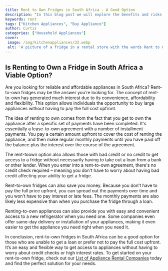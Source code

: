 ```yaml
---
title: Rent to Own Fridges in South Africa - A Good Option
description: "In this blog post we will explore the benefits and risks of using a rent to own fridge program in South Africa and advise if it is a good option for your home or business Get the help you need to make an informed decision on this important appliance today"
keywords: rent
tags: ["Kitchen Appliances", "Buy Appliance"]
author: Curtis
categories: ["Household Appliances"]
cover: 
 image: /img/kitchenappliances/33.webp
 alt: 'A picture of a fridge in a rental store with the words Rent to Own Fridges South Africa written on a chalkboard in the foreground'
---
```

## Is Renting to Own a Fridge in South Africa a Viable Option?

Are you looking for reliable and affordable appliances in South Africa? Rent-to-own fridges may be the answer you’re looking for. The concept of rent-to-own has generated much interest due to its convenience, affordability and flexibility. This option allows individuals the opportunity to buy large appliances without having to pay the full cost upfront. 

The idea of renting to own comes from the fact that you get to own the appliance after a specific set of payments have been completed. It's essentially a lease-to-own agreement with a number of installment payments. You pay a certain amount upfront to cover the cost of renting the appliance, and then make regular monthly payments until you have paid off the balance plus the interest over the course of the agreement. 

The rent-toown option also allows those with bad credit or no credit to get access to a fridge without necessarily having to take out a loan from a bank or other lender. When you enter into a rent-to-own agreement, there's no credit check required – meaning you don't have to worry about having bad credit affecting your ability to get a fridge. 

Rent-to-own fridges can also save you money. Because you don’t have to pay the full price upfront, you can spread out the payments over time and you won’t have to pay interest or late fees. The monthly payments are also likely less expensive than when you purchase the fridge through a loan. 

Renting-to-own appliances can also provide you with easy and convenient access to a new refrigerator when you need one. Some companies even offer same-day delivery or installation of your appliances, making it even easier to get the appliance you need right when you need it. 

In conclusion, rent-to-own fridges in South Africa can be a good option for those who are unable to get a loan or prefer not to pay the full cost upfront. It’s an easy and flexible way to get access to appliances without having to worry about credit checks or high interest rates. To get started on your rent-to-own fridge, check out our [List of Appliance Rental Companies](./pages/appliance-rental) today and find the perfect solution for your needs.
